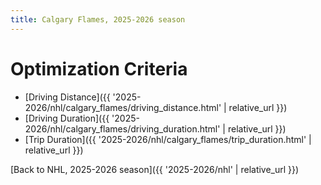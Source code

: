 ```yaml
---
title: Calgary Flames, 2025-2026 season
---
```


# Optimization Criteria
- [Driving Distance]({{ '2025-2026/nhl/calgary_flames/driving_distance.html' | relative_url }})
- [Driving Duration]({{ '2025-2026/nhl/calgary_flames/driving_duration.html' | relative_url }})
- [Trip Duration]({{ '2025-2026/nhl/calgary_flames/trip_duration.html' | relative_url }})

[Back to NHL, 2025-2026 season]({{ '2025-2026/nhl' | relative_url }})

